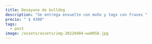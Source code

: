 ```yaml
---
title: Desayuno de bulldog
description: "Se entrega envuelto con moño y tags con frases "
precio: " $ 4300"
tags:
  - post
image: /assets/assets/img-20220404-wa0058.jpg
---
```

